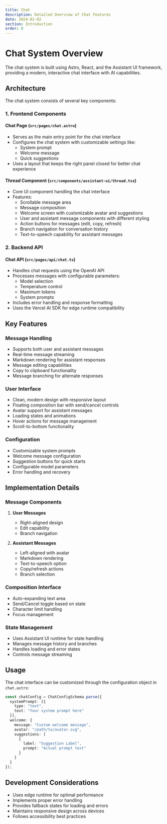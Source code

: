 ```yaml
---
title: Chat
description: Detailed Overview of Chat Features
date: 2024-02-02
section: Introduction
order: 0
---
```

# Chat System Overview

The chat system is built using Astro, React, and the Assistant UI framework, providing a modern, interactive chat interface with AI capabilities.

## Architecture

The chat system consists of several key components:

### 1. Frontend Components

#### Chat Page (`src/pages/chat.astro`)
- Serves as the main entry point for the chat interface
- Configures the chat system with customizable settings like:
  - System prompt
  - Welcome message
  - Quick suggestions
- Uses a layout that keeps the right panel closed for better chat experience

#### Thread Component (`src/components/assistant-ui/thread.tsx`)
- Core UI component handling the chat interface
- Features:
  - Scrollable message area
  - Message composition
  - Welcome screen with customizable avatar and suggestions
  - User and assistant message components with different styling
  - Action buttons for messages (edit, copy, refresh)
  - Branch navigation for conversation history
  - Text-to-speech capability for assistant messages

### 2. Backend API

#### Chat API (`src/pages/api/chat.ts`)
- Handles chat requests using the OpenAI API
- Processes messages with configurable parameters:
  - Model selection
  - Temperature control
  - Maximum tokens
  - System prompts
- Includes error handling and response formatting
- Uses the Vercel AI SDK for edge runtime compatibility

## Key Features

### Message Handling
- Supports both user and assistant messages
- Real-time message streaming
- Markdown rendering for assistant responses
- Message editing capabilities
- Copy to clipboard functionality
- Message branching for alternate responses

### User Interface
- Clean, modern design with responsive layout
- Floating composition bar with send/cancel controls
- Avatar support for assistant messages
- Loading states and animations
- Hover actions for message management
- Scroll-to-bottom functionality

### Configuration
- Customizable system prompts
- Welcome message configuration
- Suggestion buttons for quick starts
- Configurable model parameters
- Error handling and recovery

## Implementation Details

### Message Components

1. **User Messages**
   - Right-aligned design
   - Edit capability
   - Branch navigation

2. **Assistant Messages**
   - Left-aligned with avatar
   - Markdown rendering
   - Text-to-speech option
   - Copy/refresh actions
   - Branch selection

### Composition Interface
- Auto-expanding text area
- Send/Cancel toggle based on state
- Character limit handling
- Focus management

### State Management
- Uses Assistant UI runtime for state handling
- Manages message history and branches
- Handles loading and error states
- Controls message streaming

## Usage

The chat interface can be customized through the configuration object in `chat.astro`:

```typescript
const chatConfig = ChatConfigSchema.parse({
  systemPrompt: [{
    type: "text",
    text: "Your system prompt here"
  }],
  welcome: {
    message: "Custom welcome message",
    avatar: "/path/to/avatar.svg",
    suggestions: [
      {
        label: "Suggestion Label",
        prompt: "Actual prompt text"
      }
    ]
  }
});
```

## Development Considerations

- Uses edge runtime for optimal performance
- Implements proper error handling
- Provides fallback states for loading and errors
- Maintains responsive design across devices
- Follows accessibility best practices
